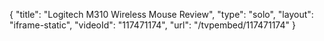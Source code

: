{
    "title": "Logitech M310 Wireless Mouse Review",
    "type": "solo",
    "layout": "iframe-static",
    "videoId": "117471174",
    "url": "\/tvpembed\/117471174"
}